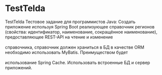 # TestTelda
 TestTelda
Тестовое задание для программистов Java: Создать приложение используя Spring Boot реализующее справочник регионов<br> 
(свойства: идентификатор, наименование, сокращённое наименование), предоставляющее REST-API на чтение и изменение<br>  
справочника, справочник должен храниться в БД в качестве ORM необходимо использовать MyBatis. Преимуществом будет<br>  
использование Spring Cache. Использовать встроенные БД и сервер приложений.
